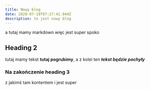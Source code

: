 ```yaml
---
title: Nowy blog
date: 2020-07-10T07:27:41.044Z
description: to jest nowy blog
---
```

a tutaj mamy markdown więc jest super spoko 

## Heading 2

tutaj mamy tekst **tutaj pogrubimy**, a z kolei ten ***tekst będzie pochyły***

### Na zakończenie heading 3

z jakimś tam kontentem i jest super